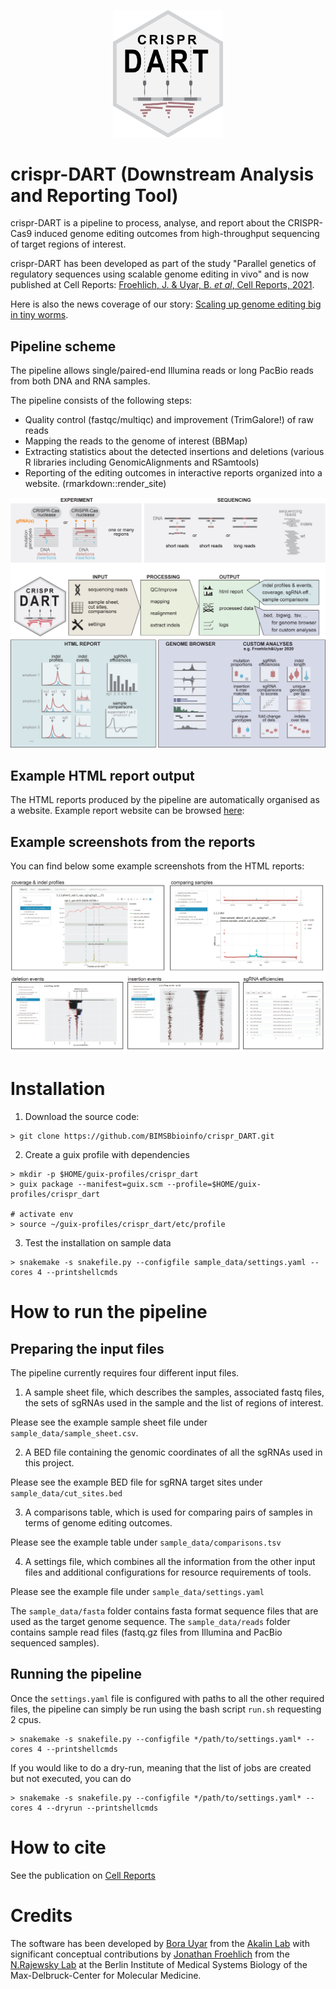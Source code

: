 <p align="center">
  <img alt="logo" src="img/logo.png" width="35%" height="35%">
</p>

# crispr-DART (Downstream Analysis and Reporting Tool)

crispr-DART is a pipeline to process, analyse, and report about the 
CRISPR-Cas9 induced genome editing outcomes from high-throughput sequencing
of target regions of interest. 

crispr-DART has been developed as part of the study "Parallel genetics of 
regulatory sequences using scalable genome editing in vivo" and is now 
published at Cell Reports: 
[Froehlich, J. & Uyar, B. *et al*, Cell Reports, 2021](https://www.cell.com/cell-reports/fulltext/S2211-1247(21)00302-8).

Here is also the news coverage of our story: 
[Scaling up genome editing big in tiny worms](https://www.mdc-berlin.de/news/press/crispr-dart-genomes-worms-edit-track). 

## Pipeline scheme

The pipeline allows single/paired-end Illumina reads or long PacBio reads from 
both DNA and RNA samples. 

The pipeline consists of the following steps:
- Quality control (fastqc/multiqc) and improvement (TrimGalore!) of raw reads 
- Mapping the reads to the genome of interest (BBMap)
- Extracting statistics about the detected insertions and deletions
(various R libraries including GenomicAlignments and RSamtools)
- Reporting of the editing outcomes in interactive reports organized into a 
website. (rmarkdown::render_site) 

![pipeline](./img/crispr-DART_infographic_Sept13_2020_V5_1_RGB.jpg) 


## Example HTML report output

The HTML reports produced by the pipeline are automatically organised as a website. 
Example report website can be browsed [here](https://bimsbstatic.mdc-berlin.de/akalin/buyar/froehlich_uyar_et_al_2020/reports/index.html): 

## Example screenshots from the reports

You can find below some example screenshots from the HTML reports:

![screenshots](./img/reports_screenshots.jpg)


# Installation

1. Download the source code:

```
> git clone https://github.com/BIMSBbioinfo/crispr_DART.git
```

2. Create a guix profile with dependencies

```
> mkdir -p $HOME/guix-profiles/crispr_dart
> guix package --manifest=guix.scm --profile=$HOME/guix-profiles/crispr_dart

# activate env
> source ~/guix-profiles/crispr_dart/etc/profile
```

3. Test the installation on sample data

```
> snakemake -s snakefile.py --configfile sample_data/settings.yaml --cores 4 --printshellcmds
```

# How to run the pipeline 

## Preparing the input files

The pipeline currently requires four different input files. 
1. A sample sheet file, which describes the samples, associated fastq files, the sets of sgRNAs used in the sample and the list of regions of interest. 

Please see the example sample sheet file under `sample_data/sample_sheet.csv`. 

2. A BED file containing the genomic coordinates of all the sgRNAs used in this project. 

Please see the example BED file for sgRNA target sites under `sample_data/cut_sites.bed`

3. A comparisons table, which is used for comparing pairs of samples in terms of genome editing outcomes. 

Please see the example table under `sample_data/comparisons.tsv`

4. A settings file, which combines all the information from the other input files and additional configurations for resource requirements of tools. 

Please see the example file under `sample_data/settings.yaml`

The `sample_data/fasta` folder contains fasta format sequence files that are used as the target genome sequence. 
The `sample_data/reads` folder contains sample read files (fastq.gz files from Illumina and PacBio sequenced samples). 

## Running the pipeline

Once the `settings.yaml` file is configured with paths to all the other required files, the pipeline can simply be run using the bash script `run.sh` requesting 2 cpus. 

```
> snakemake -s snakefile.py --configfile */path/to/settings.yaml* --cores 4 --printshellcmds
```

If you would like to do a dry-run, meaning that the list of jobs are created but not executed, you can do 

```
> snakemake -s snakefile.py --configfile */path/to/settings.yaml* --cores 4 --dryrun --printshellcmds
```

# How to cite

See the publication on [Cell Reports](https://www.cell.com/cell-reports/pdf/S2211-1247(21)00302-8.pdf)

# Credits

The software has been developed by [Bora Uyar](https://scholar.google.com/citations?user=YEZr1LUAAAAJ&hl=en) from the [Akalin Lab](https://bioinformatics.mdc-berlin.de) with significant conceptual contributions by [Jonathan Froehlich](https://scholar.google.com/citations?user=aXWiWfcAAAAJ&hl=en) from the [N.Rajewsky Lab](https://www.mdc-berlin.de/n-rajewsky) at the Berlin Institute of Medical Systems Biology of the Max-Delbruck-Center for Molecular Medicine. 

